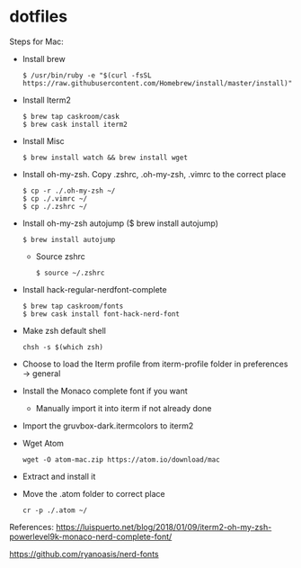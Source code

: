 # dotfiles

Steps for Mac:

- Install brew
  ```
  $ /usr/bin/ruby -e "$(curl -fsSL https://raw.githubusercontent.com/Homebrew/install/master/install)"
  ```

- Install Iterm2
  ```
  $ brew tap caskroom/cask
  $ brew cask install iterm2
  ```

- Install Misc
  ```
  $ brew install watch && brew install wget
  ```

- Install oh-my-zsh. Copy .zshrc, .oh-my-zsh, .vimrc to the correct place
  ```
  $ cp -r ./.oh-my-zsh ~/
  $ cp ./.vimrc ~/
  $ cp ./.zshrc ~/
  ```

- Install oh-my-zsh autojump ($ brew install autojump)
  ```
  $ brew install autojump
  ```
  - Source zshrc
    ```
    $ source ~/.zshrc
    ```

- Install hack-regular-nerdfont-complete
  ```
  $ brew tap caskroom/fonts
  $ brew cask install font-hack-nerd-font
  ```

- Make zsh default shell
  ```
  chsh -s $(which zsh)
  ```

- Choose to load the Iterm profile from iterm-profile folder in preferences -> general

- Install the Monaco complete font if you want
  - Manually import it into iterm if not already done

- Import the gruvbox-dark.itermcolors to iterm2

- Wget Atom
  ```
  wget -O atom-mac.zip https://atom.io/download/mac
  ```

- Extract and install it

- Move the .atom folder to correct place
  ```
  cr -p ./.atom ~/
  ```


References:
https://luispuerto.net/blog/2018/01/09/iterm2-oh-my-zsh-powerlevel9k-monaco-nerd-complete-font/

https://github.com/ryanoasis/nerd-fonts
